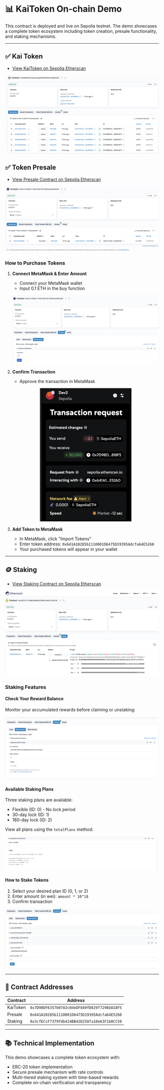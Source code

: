 # 📊 KaiToken On-chain Demo

This contract is deployed and live on Sepolia testnet. The demo showcases a complete token ecosystem including token creation, presale functionality, and staking mechanisms.

---

## ✅ Kai Token

- [View KaiToken on Sepolia Etherscan](https://sepolia.etherscan.io/address/0x7D98DF6357b07A3c0deDF849fD829f7296b818F5)

![Kai Token Transactions](./assets/kai-token-transactions.png)

## ✅ Token Presale

- [View Presale Contract on Sepolia Etherscan](https://sepolia.etherscan.io/address/0x641A10285b1110001D6475D19395Adcfa64E5260)

![Presale Transaction History](./assets/presale-transactions.png)

### How to Purchase Tokens

1. **Connect MetaMask & Enter Amount**
   - Connect your MetaMask wallet
   - Input 0.1 ETH in the buy function
   
   ![Buy Token Interface](./assets/write-contract-buy-token.png)

2. **Confirm Transaction**
   - Approve the transaction in MetaMask
   
   <p align="center">
     <img width="300" src="./assets/confirm-buy-transaction.png" alt="Confirm Transaction"/>
   </p>

3. **Add Token to MetaMask**
   - In MetaMask, click "Import Tokens"
   - Enter token address: `0x641A10285b1110001D6475D19395Adcfa64E5260`
   - Your purchased tokens will appear in your wallet

---

## 🪙 Staking

- [View Staking Contract on Sepolia Etherscan](https://sepolia.etherscan.io/address/0x3cfECcF7379fdb424BB42D258fa10e63F1b0CC59)

![Staking Transaction Events](./assets/staking-transaction-event.png)

### Staking Features

#### Check Your Reward Balance
Monitor your accumulated rewards before claiming or unstaking:

![Reward Balance Check](./assets/check-reward-token.png)

#### Available Staking Plans
Three staking plans are available:
- Flexible (ID: 0) - No lock period
- 30-day lock (ID: 1)
- 180-day lock (ID: 2)

View all plans using the `totalPlans` method:

![Staking Plans Overview](./assets/check-staking-plans.png)

#### How to Stake Tokens
1. Select your desired plan ID (0, 1, or 2)
2. Enter amount (in wei): `amount * 10^18`
3. Confirm transaction

![Flexible Staking Example](./assets/staking-flexible-plan.png)

---

## 🔗 Contract Addresses

| Contract    | Address |
|-------------|---------|
| KaiToken    | `0x7D98DF6357b07A3c0deDF849fD829f7296b818F5` |
| Presale     | `0x641A10285b1110001D6475D19395Adcfa64E5260` |
| Staking     | `0x3cfECcF7379fdb424BB42D258fa10e63F1b0CC59` |

---

## 📚 Technical Implementation

This demo showcases a complete token ecosystem with:
- ERC-20 token implementation
- Secure presale mechanism with rate controls
- Multi-tiered staking system with time-based rewards
- Complete on-chain verification and transparency
